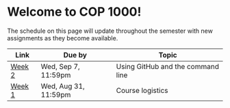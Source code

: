 # Welcome to COP 1000!

The schedule on this page will update throughout the semester with new assignments as they become available.

Link              | Due by                | Topic
---               | ---                   | ---
[Week 2](/week-2) | Wed, Sep 7, 11:59pm   | Using GitHub and the command line
[Week 1](/week-1) | Wed, Aug 31, 11:59pm  | Course logistics
